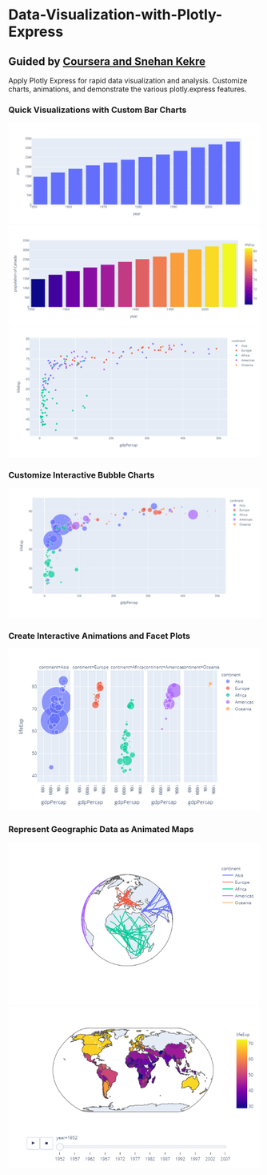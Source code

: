 # Data-Visualization-with-Plotly-Express
## Guided by [Coursera and Snehan Kekre](https://www.coursera.org/programs/chandigarh-university-gqi5k?utm_source=link&utm_medium=page_share&utm_content=pdp&utm_campaign=banner_button)
Apply Plotly Express for rapid data visualization and analysis. Customize charts, animations, and demonstrate the various plotly.express features.
### Quick Visualizations with Custom Bar Charts
![](images/1_barCapture.PNG)
![](images/2_barCapture.PNG)
![](images/scatterCapture.PNG)
### Customize Interactive Bubble Charts
![](images/buCapture.PNG)
### Create Interactive Animations and Facet Plots
![](images/newplot.png)
### Represent Geographic Data as Animated Maps
![](images/globnewplot%20(1).png)
![](images/glob2newplot%20(1).png)
